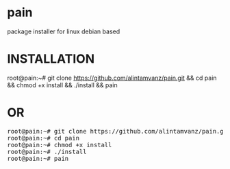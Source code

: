 # pain
package installer for linux debian based 

# INSTALLATION

root@pain:~# git clone https://github.com/alintamvanz/pain.git && cd pain && chmod +x install && ./install && pain

# OR
<pre>
root@pain:~# git clone https://github.com/alintamvanz/pain.git
root@pain:~# cd pain
root@pain:~# chmod +x install
root@pain:~# ./install
root@pain:~# pain
</pre>
